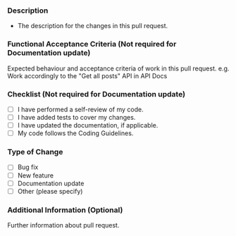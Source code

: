 ### Description

- The description for the changes in this pull request.

### Functional Acceptance Criteria (Not required for Documentation update)

Expected behaviour and acceptance criteria of work in this pull request.
e.g. Work accordingly to the "Get all posts" API in API Docs

### Checklist (Not required for Documentation update)

- [ ] I have performed a self-review of my code.
- [ ] I have added tests to cover my changes.
- [ ] I have updated the documentation, if applicable.
- [ ] My code follows the Coding Guidelines.

### Type of Change

- [ ] Bug fix
- [ ] New feature
- [ ] Documentation update
- [ ] Other (please specify)

### Additional Information (Optional)

Further information about pull request.